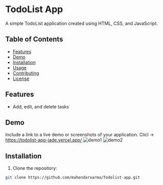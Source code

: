
# TodoList App

A simple TodoList application created using HTML, CSS, and JavaScript.

## Table of Contents

- [Features](#features)
- [Demo](#demo)
- [Installation](#installation)
- [Usage](#usage)
- [Contributing](#contributing)
- [License](#license)

## Features
  
- Add, edit, and delete tasks


## Demo

Include a link to a live demo or screenshots of your application.
Clicl ->   https://todolist-app-jade.vercel.app/
![demo1](https://github.com/mahendarvarma/Todolist-app/assets/68676061/2df78359-221d-4e72-a84a-796422322bc2)
![demo2](https://github.com/mahendarvarma/Todolist-app/assets/68676061/0600d4f1-34ed-4cb9-adad-9123aca9e25f)



## Installation

1. Clone the repository:

```bash
git clone https://github.com/mahendarvarma/Todolist-app.git

